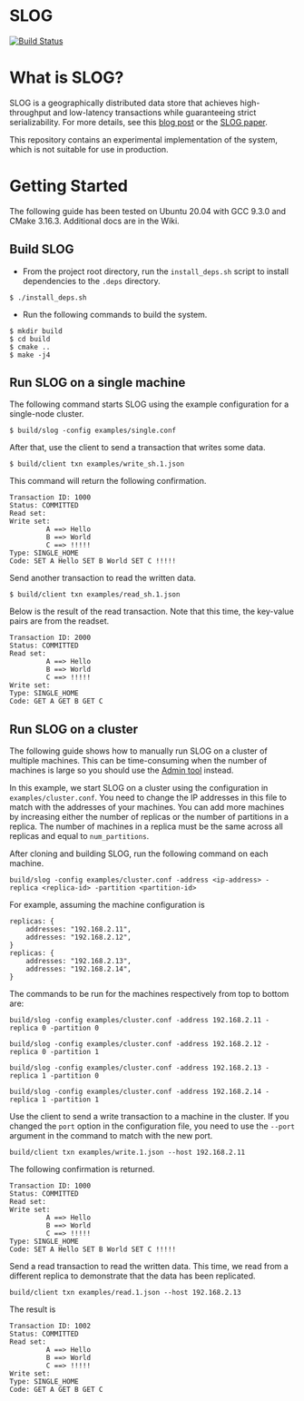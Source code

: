 # SLOG

[![Build Status](https://travis-ci.com/ctring/SLOG.svg?branch=master)](https://travis-ci.com/ctring/SLOG)

# What is SLOG?

SLOG is a geographically distributed data store that achieves high-throughput and low-latency transactions while guaranteeing strict serializability. 
For more details, see this [blog post](http://dbmsmusings.blogspot.com/2019/10/introducing-slog-cheating-low-latency.html) or the [SLOG paper](http://www.vldb.org/pvldb/vol12/p1747-ren.pdf).

This repository contains an experimental implementation of the system, which is not suitable for use in production.

# Getting Started 

The following guide has been tested on Ubuntu 20.04 with GCC 9.3.0 and CMake 3.16.3. Additional docs are in the Wiki.

## Build SLOG

- From the project root directory, run the `install_deps.sh` script to install dependencies to the `.deps` directory.
```
$ ./install_deps.sh
```
- Run the following commands to build the system.
```
$ mkdir build
$ cd build
$ cmake ..
$ make -j4
```

## Run SLOG on a single machine

The following command starts SLOG using the example configuration for a single-node cluster.
```
$ build/slog -config examples/single.conf
```

After that, use the client to send a transaction that writes some data.
```
$ build/client txn examples/write_sh.1.json
```
This command will return the following confirmation.
```
Transaction ID: 1000
Status: COMMITTED
Read set:
Write set:
         A ==> Hello
         B ==> World
         C ==> !!!!!
Type: SINGLE_HOME
Code: SET A Hello SET B World SET C !!!!!
```

Send another transaction to read the written data.
```
$ build/client txn examples/read_sh.1.json
```
Below is the result of the read transaction. Note that this time, the key-value pairs are from the readset.
```
Transaction ID: 2000
Status: COMMITTED
Read set:
         A ==> Hello
         B ==> World
         C ==> !!!!!
Write set:
Type: SINGLE_HOME
Code: GET A GET B GET C
```


## Run SLOG on a cluster

The following guide shows how to manually run SLOG on a cluster of multiple machines. This can be time-consuming when the number of machines is large so you should use the [Admin tool](https://github.com/ctring/SLOG/wiki/Using-the-Admin-tool) instead.

In this example, we start SLOG on a cluster using the configuration in `examples/cluster.conf`. You need to change the IP addresses in this file to match with the addresses of your machines. You can add more machines by increasing either the number of replicas or the number of partitions in a replica. The number of machines in a replica must be the same across all replicas and equal to `num_partitions`.

After cloning and building SLOG, run the following command on each machine.
```
build/slog -config examples/cluster.conf -address <ip-address> -replica <replica-id> -partition <partition-id>
```

For example, assuming the machine configuration is
```
replicas: {
    addresses: "192.168.2.11",
    addresses: "192.168.2.12",
}
replicas: {
    addresses: "192.168.2.13",
    addresses: "192.168.2.14",
}
```

The commands to be run for the machines respectively from top to bottom are:
```
build/slog -config examples/cluster.conf -address 192.168.2.11 -replica 0 -partition 0
``` 

```
build/slog -config examples/cluster.conf -address 192.168.2.12 -replica 0 -partition 1
``` 

```
build/slog -config examples/cluster.conf -address 192.168.2.13 -replica 1 -partition 0
``` 

```
build/slog -config examples/cluster.conf -address 192.168.2.14 -replica 1 -partition 1
```

Use the client to send a write transaction to a machine in the cluster. If you changed the `port` option in the configuration file, you need to use the `--port` argument in the command to match with the new port.
```
build/client txn examples/write.1.json --host 192.168.2.11
```

The following confirmation is returned.

```
Transaction ID: 1000
Status: COMMITTED
Read set:
Write set:
         A ==> Hello
         B ==> World
         C ==> !!!!!
Type: SINGLE_HOME
Code: SET A Hello SET B World SET C !!!!!
```

Send a read transaction to read the written data. This time, we read from a different replica to demonstrate that the data has been replicated.
```
build/client txn examples/read.1.json --host 192.168.2.13
```
The result is
```
Transaction ID: 1002
Status: COMMITTED
Read set:
         A ==> Hello
         B ==> World
         C ==> !!!!!
Write set:
Type: SINGLE_HOME
Code: GET A GET B GET C
```
